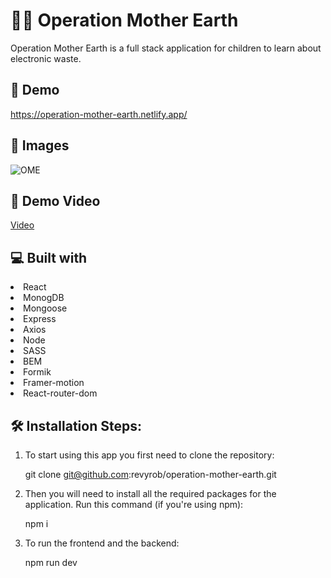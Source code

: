 # 👩‍💻 Operation Mother Earth 
Operation Mother Earth is a full stack application for children to learn about electronic waste.

## 🚀 Demo
https://operation-mother-earth.netlify.app/

## 📸 Images
![OME](https://user-images.githubusercontent.com/66695865/218244489-5b230964-c4e4-4bf2-bf20-bde77d25e9c5.png)

## 🎥 Demo Video
<a href="https://www.loom.com/share/9046597dc37d438191343d1a19f8bcb6">Video</a>

## 💻 Built with
<li>React</li>
<li>MonogDB</li>
<li>Mongoose</li>
<li>Express</li>
<li>Axios</li>
<li>Node</li>
<li>SASS</li>
<li>BEM</li>
<li>Formik</li>
<li>Framer-motion</li>
<li>React-router-dom</li>

## 🛠️ Installation Steps:
1. To start using this app you first need to clone the repository:

    git clone git@github.com:revyrob/operation-mother-earth.git

2. Then you will need to install all the required packages for the application. Run this command (if you're using npm):

    npm i

3.  To run the frontend and the backend:

    npm run dev
    


